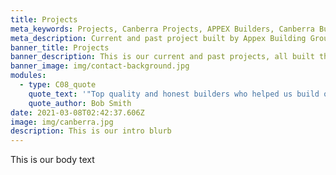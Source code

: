 ```yaml
---
title: Projects
meta_keywords: Projects, Canberra Projects, APPEX Builders, Canberra Builders.
meta_description: Current and past project built by Appex Building Group
banner_title: Projects
banner_description: This is our current and past projects, all built through Appex Building Group.
banner_image: img/contact-background.jpg
modules:
  - type: C08_quote
    quote_text: '"Top quality and honest builders who helped us build our dream home."'
    quote_author: Bob Smith
date: 2021-03-08T02:42:37.606Z
image: img/canberra.jpg
description: This is our intro blurb
---
```

This is our body text